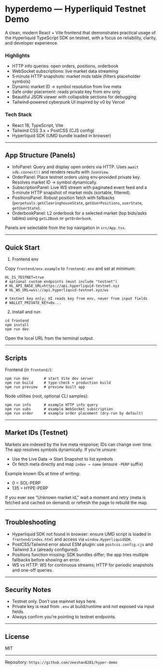 # hyperdemo — Hyperliquid Testnet Demo

A clean, modern React + Vite frontend that demonstrates practical usage of the Hyperliquid TypeScript SDK on testnet, with a focus on reliability, clarity, and developer experience.

### Highlights
- HTTP info queries: open orders, positions, orderbook
- WebSocket subscriptions: live market data streaming
- 5‑minute HTTP snapshots: market mids table (filters placeholder symbols)
- Dynamic market ID → symbol resolution from live meta
- Safe order placement: reads private key from env only
- Beautiful JSON viewer with collapsible sections for debugging
- Tailwind‑powered cyberpunk UI inspired by v0 by Vercel

### Tech Stack
- React 18, TypeScript, Vite
- Tailwind CSS 3.x + PostCSS (CJS config)
- Hyperliquid SDK (UMD bundle loaded in browser)

---

## App Structure (Panels)

- InfoPanel: Query and display open orders via HTTP. Uses `await sdk.connect()` and renders results with `JsonView`.
- OrderPanel: Place testnet orders using env‑provided private key. Resolves market ID → symbol dynamically.
- SubscriptionPanel: Live WS stream with paginated event feed and a 5‑minute HTTP snapshot of market mids (sortable, filtered).
- PositionsPanel: Robust position fetch with fallbacks (`perpetuals.getClearinghouseState`, `getUserPositions`, `userState`, `getUserState`).
- OrderbookPanel: L2 orderbook for a selected market (top bids/asks tables) using `getL2Book` or `getOrderbook`.

Panels are selectable from the top navigation in `src/App.tsx`.

---

## Quick Start

1) Frontend env

Copy `frontend/env.example` to `frontend/.env` and set at minimum:

```
HL_IS_TESTNET=true
# optional custom endpoints (must include "testnet")
# HL_API_BASE_URL=https://api.hyperliquid-testnet.xyz
# HL_WS_URL=wss://api.hyperliquid-testnet.xyz/ws

# testnet key only; UI reads key from env, never from input fields
# WALLET_PRIVATE_KEY=0x...
```

2) Install and run

```
cd frontend
npm install
npm run dev
```

Open the local URL from the terminal output.

---

## Scripts

Frontend (in `frontend/`):

```
npm run dev       # start Vite dev server
npm run build     # type-check + production build
npm run preview   # preview built app
```

Node utilities (root, optional CLI samples):

```
npm run info      # example HTTP info query
npm run subs      # example WebSocket subscription
npm run order     # example order placement (dry-run by default)
```

---

## Market IDs (Testnet)

Markets are indexed by the live meta response; IDs can change over time. The app resolves symbols dynamically. If you’re unsure:

- Use the Live Data → Start Snapshot to list symbols
- Or fetch meta directly and map `index → name` (ensure `-PERP` suffix)

Example known IDs at time of writing:
- 0 = SOL-PERP
- 135 = HYPE-PERP

If you ever see “Unknown market id,” wait a moment and retry (meta is fetched and cached on demand) or refresh the page to rebuild the map.

---

## Troubleshooting

- Hyperliquid SDK not found in browser: ensure UMD script is loaded in `frontend/index.html` and access via `window.HyperliquidSDK`.
- PostCSS/Tailwind error about ESM plugin: use `postcss.config.cjs` and Tailwind 3.x (already configured).
- Positions function missing: SDK bundles differ; the app tries multiple fallbacks before showing an error.
- WS vs HTTP: WS for continuous streams; HTTP for periodic snapshots and one-off queries.

---

## Security Notes

- Testnet only. Don’t use mainnet keys here.
- Private key is read from `.env` at build/runtime and not exposed via input fields.
- Always confirm you’re pointing to testnet endpoints.

---

## License

MIT

---

Repository: `https://github.com/zeeshan8281/hyper-demo`
